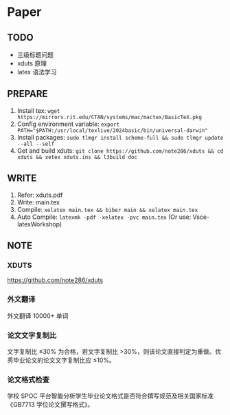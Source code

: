 # Paper

## TODO

- 三级标题问题
- xduts 原理
- latex 语法学习

## PREPARE

1. Install tex: `wget https://mirrors.rit.edu/CTAN/systems/mac/mactex/BasicTeX.pkg`
2. Config environment variable: `export PATH="$PATH:/usr/local/texlive/2024basic/bin/universal-darwin"`
3. Install packages: `sudo tlmgr install scheme-full && sudo tlmgr update --all --self`
4. Get and build xduts: `git clone https://github.com/note286/xduts && cd xduts && xetex xduts.ins && l3build doc`

## WRITE

1. Refer: xduts.pdf
2. Write: main.tex
3. Compile: `xelatex main.tex && biber main && xelatex main.tex`
4. Auto Compile: `latexmk -pdf -xelatex -pvc main.tex` (Or use: Vsce-latexWorkshop)

## NOTE

### XDUTS

https://github.com/note286/xduts

### 外文翻译

外文翻译 10000+ 单词

### 论文文字复制比

文字复制比 ≤30% 为合格，若文字复制比 >30%，则该论文直接判定为重做。优秀毕业论文的论文文字复制比应 ≤10%。

### 论文格式检查

学校 SPOC 平台智能分析学生毕业论文格式是否符合撰写规范及相关国家标准《GB7713 学位论文撰写格式》。
